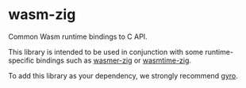 # wasm-zig

Common Wasm runtime bindings to C API.

This library is intended to be used in conjunction with some runtime-specific bindings such
as [wasmer-zig] or [wasmtime-zig].

[wasmer-zig]: https://github.com/kubkon/wasmer-zig
[wasmtime-zig]: https://github.com/kubkon/wasmtime-zig

To add this library as your dependency, we strongly recommend [gyro].

[gyro]: https://github.com/mattnite/gyro

